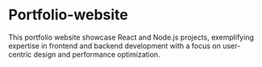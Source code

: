# Portfolio-website
This portfolio website showcase React and Node.js projects, exemplifying expertise in frontend and backend development with a focus on user-centric design and performance optimization.
